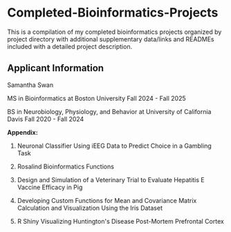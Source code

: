 # Completed-Bioinformatics-Projects
This is a compilation of my completed bioinformatics projects organized by project directory with additional supplementary data/links and READMEs included with a detailed project description.

## Applicant Information

Samantha Swan

MS in Bioinformatics at Boston University Fall 2024 - Fall 2025

BS in Neurobiology, Physiology, and Behavior at University of California Davis Fall 2020 - Fall 2024

**Appendix:**

1. Neuronal Classifier Using iEEG Data to Predict Choice in a Gambling Task
   
2. Rosalind Bioinformatics Functions
   
3. Design and Simulation of a Veterinary Trial to Evaluate Hepatitis E Vaccine Efficacy in Pig
   
4. Developing Custom Functions for Mean and Covariance Matrix Calculation and Visualization Using the Iris Dataset

5. R Shiny Visualizing Huntington's Disease Post-Mortem Prefrontal Cortex
